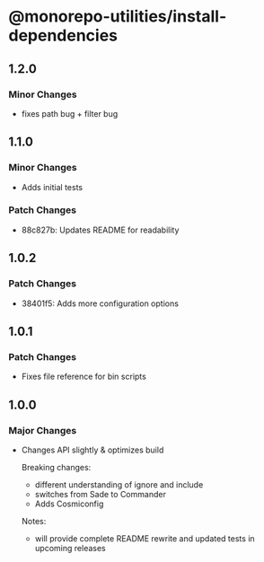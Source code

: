 # @monorepo-utilities/install-dependencies

## 1.2.0

### Minor Changes

- fixes path bug + filter bug

## 1.1.0

### Minor Changes

- Adds initial tests

### Patch Changes

- 88c827b: Updates README for readability

## 1.0.2

### Patch Changes

- 38401f5: Adds more configuration options

## 1.0.1

### Patch Changes

- Fixes file reference for bin scripts

## 1.0.0

### Major Changes

- Changes API slightly & optimizes build

  Breaking changes:

  - different understanding of ignore and include
  - switches from Sade to Commander
  - Adds Cosmiconfig

  Notes:

  - will provide complete README rewrite and updated tests in upcoming releases
